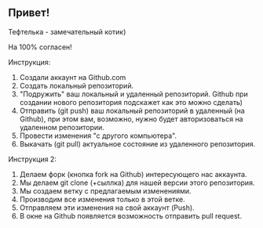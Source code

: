 ## Привет!

Тефтелька - замечательный котик)

На 100% согласен!

Инструкция:

1. Создали аккаунт на Github.com
2. Создать локальный репозиторий.
3. "Подружить" ваш локальный и удаленный репозиторий. Github при создании нового репозитория подскажет как это можно сделать)
4. Отправить (git push) ваш локальный репозиторий в удаленный (на Github),  при этом вам, возможно, нужно будет авторизоваться на удаленном репозитории.
5. Провести изменения "с другого компьютера".
6. Выкачать (git pull) актуальное состояние из удаленного репозитория.

Инструкция 2:

1. Делаем форк (кнопка fork на Github) интересующего нас аккаунта. 
2. Мы делаем git clone (+сыллка) для нашей версии этого репозитория.
3. Мы создаем ветку с предлагаемым изменениями.
4. Производим все изменения только в этой ветке.
5. Отправляем эти изменения на свой аккаунт (Push).
6. В окне на Github появляется возможность отправить pull request.